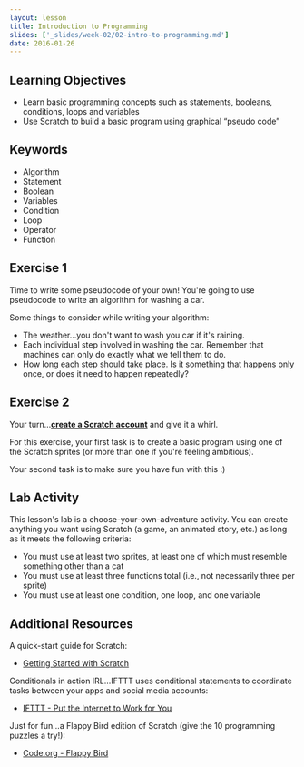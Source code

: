 ```yaml
---
layout: lesson
title: Introduction to Programming
slides: ['_slides/week-02/02-intro-to-programming.md']
date: 2016-01-26
---
```


## Learning Objectives

- Learn basic programming concepts such as statements, booleans, conditions, loops and variables
- Use Scratch to build a basic program using graphical “pseudo code”

## Keywords

- Algorithm
- Statement
- Boolean
- Variables
- Condition
- Loop
- Operator
- Function

## Exercise 1

Time to write some pseudocode of your own! You're going to use pseudocode to write an algorithm for washing a car.

Some things to consider while writing your algorithm:

- The weather...you don't want to wash you car if it's raining.
- Each individual step involved in washing the car. Remember that machines can only do exactly what we tell them to do.
- How long each step should take place. Is it something that happens only once, or does it need to happen repeatedly?

## Exercise 2

Your turn...**[create a Scratch account](https://scratch.mit.edu/)** and give it a whirl.

For this exercise, your first task is to create a basic program using one of the Scratch sprites (or more than one if you're feeling ambitious).

Your second task is to make sure you have fun with this :)

## Lab Activity

This lesson's lab is a choose-your-own-adventure activity. You can create anything you want using Scratch (a game, an animated story, etc.) as long as it meets the following criteria:

- You must use at least two sprites, at least one of which must resemble something other than a cat
- You must use at least three functions total (i.e., not necessarily three per sprite)
- You must use at least one condition, one loop, and one variable

## Additional Resources

A quick-start guide for Scratch:

- [Getting Started with Scratch](https://cdn.scratch.mit.edu/scratchr2/static/__587558227bfd4f7643eb65ad48850d03__//pdfs/help/Getting-Started-Guide-Scratch2.pdf)

Conditionals in action IRL...IFTTT uses conditional statements to coordinate tasks between your apps and social media accounts:

- [IFTTT - Put the Internet to Work for You](https://ifttt.com/wtf)

Just for fun...a Flappy Bird edition of Scratch (give the 10 programming puzzles a try!):

- [Code.org - Flappy Bird](https://studio.code.org/flappy/1)
